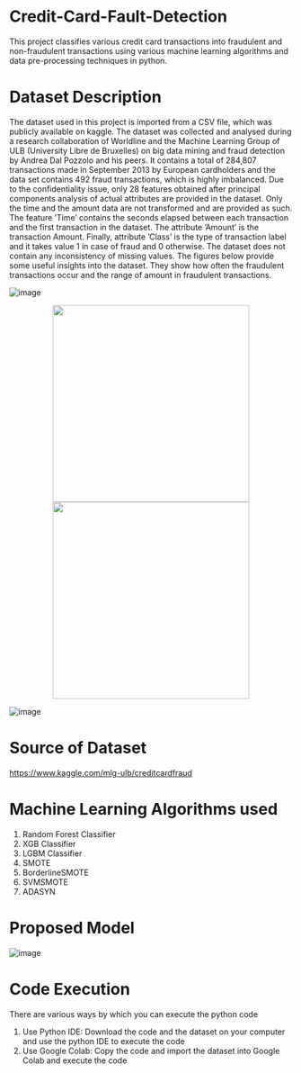 # Credit-Card-Fault-Detection
This project classifies various credit card transactions into fraudulent and non-fraudulent transactions using various machine learning algorithms and data pre-processing techniques in python.

# Dataset Description
The dataset used in this project is imported from a CSV file, which was publicly available on kaggle. The dataset was collected and analysed during a research collaboration of Worldline and the Machine Learning Group of ULB (University Libre de Bruxelles) on big data mining and fraud detection by Andrea Dal Pozzolo and his peers. It contains a total of 284,807 transactions made in September 2013 by European cardholders and the data set contains 492 fraud transactions, which is highly imbalanced. Due to the confidentiality issue, only 28 features obtained after principal components analysis of actual attributes are provided in the dataset. Only the time and the amount data are not transformed and are provided as such. The feature ’Time’ contains the seconds elapsed between each transaction and the first transaction in the dataset. The attribute ’Amount’ is the transaction Amount. Finally, attribute ’Class’ is the type of transaction label and it takes value 1 in case of fraud and 0 otherwise. The dataset does not contain any inconsistency of missing values. The figures below provide some useful insights into the dataset. They show how often the fraudulent transactions occur and the range of amount in fraudulent transactions.

![image](https://user-images.githubusercontent.com/28703328/116040388-f8a76a00-a639-11eb-8ae1-01bdc57dae29.png)

<p align="center">
  <img src="https://user-images.githubusercontent.com/28703328/116040388-f8a76a00-a639-11eb-8ae1-01bdc57dae29.png" width="350">
  <img src="https://user-images.githubusercontent.com/28703328/116040564-2d1b2600-a63a-11eb-8735-3f6e1b4e74f0.png" width="350">
</p>

![image](https://user-images.githubusercontent.com/28703328/116040564-2d1b2600-a63a-11eb-8735-3f6e1b4e74f0.png)

# Source of Dataset
https://www.kaggle.com/mlg-ulb/creditcardfraud

# Machine Learning Algorithms used
1. Random Forest Classifier
2. XGB Classifier
3. LGBM Classifier
4. SMOTE
5. BorderlineSMOTE
6. SVMSMOTE
7. ADASYN

# Proposed Model
![image](https://user-images.githubusercontent.com/28703328/116039870-47a0cf80-a639-11eb-921e-78fce28331b2.png)

# Code Execution
There are various ways by which you can execute the python code
1. Use Python IDE: Download the code and the dataset on your computer and use the python IDE to execute the code
2. Use Google Colab: Copy the code and import the dataset into Google Colab and execute the code
